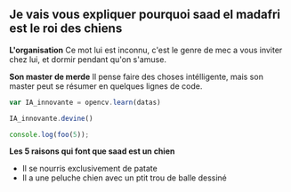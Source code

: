 ## Je vais vous expliquer pourquoi saad el madafri est le roi des chiens

**L'organisation**
Ce mot lui est inconnu, c'est le genre de mec a vous inviter chez lui, et dormir pendant qu'on s'amuse.

**Son master de merde**
Il pense faire des choses intélligente, mais son master peut se résumer en quelques lignes de code.

```javascript
var IA_innovante = opencv.learn(datas)

IA_innovante.devine()

console.log(foo(5));
```

**Les 5 raisons qui font que saad est un chien**

+ Il se nourris exclusivement de patate
+ Il a une peluche chien avec un ptit trou de balle dessiné
